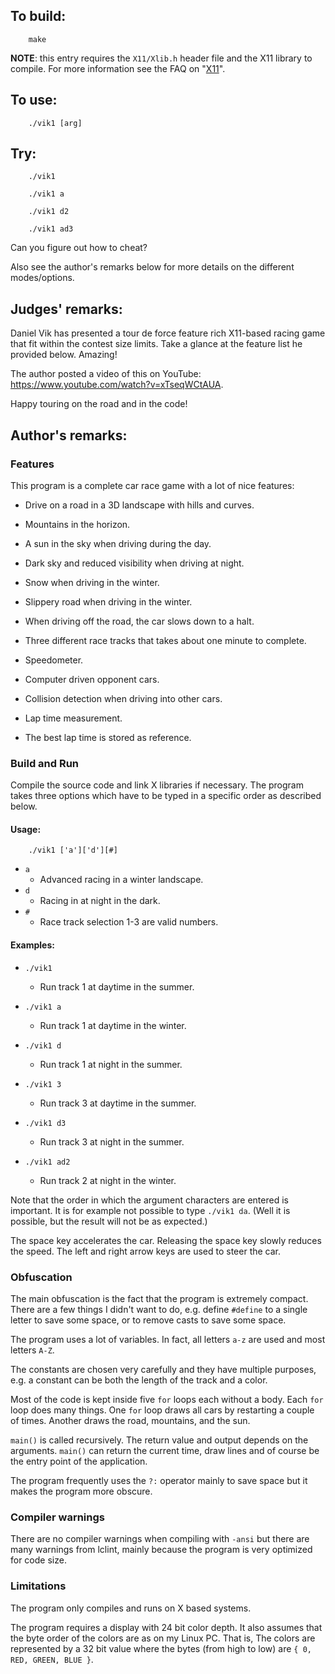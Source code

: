 ## To build:

``` <!---sh-->
    make
```

**NOTE**: this entry requires the `X11/Xlib.h` header file and the X11 library to
compile.  For more information see the
FAQ on "[X11](../../faq.html#X11)".


## To use:

``` <!---sh-->
    ./vik1 [arg]
```


## Try:

``` <!---sh-->
    ./vik1

    ./vik1 a

    ./vik1 d2

    ./vik1 ad3
```


Can you figure out how to cheat?

Also see the author's remarks below for more details on the different
modes/options.


## Judges' remarks:

Daniel Vik has presented a tour de force feature rich X11-based
racing game that fit within the contest size limits. Take a
glance at the feature list he provided below. Amazing!

The author posted a video of this on YouTube:
<https://www.youtube.com/watch?v=xTseqWCtAUA>.

Happy touring on the road and in the code!


## Author's remarks:

### Features

This program is a complete car race game with a lot of nice features:

*  Drive on a road in a 3D landscape with hills and curves.

*  Mountains in the horizon.

*  A sun in the sky when driving during the day.

*  Dark sky and reduced visibility when driving at night.

*  Snow when driving in the winter.

*  Slippery road when driving in the winter.

*  When driving off the road, the car slows down to a halt.

*  Three different race tracks that takes about one minute to complete.

*  Speedometer.

*  Computer driven opponent cars.

*  Collision detection when driving into other cars.

*  Lap time measurement.

*  The best lap time is stored as reference.


### Build and Run

Compile the source code and link X libraries if necessary.
The program takes three options which have to be typed in a specific
order as described below.

#### Usage:

``` <!---sh-->
    ./vik1 ['a']['d'][#]
```

- `a`
    * Advanced racing in a winter landscape.
- `d`
    * Racing in at night in the dark.
- `#`
    * Race track selection 1-3 are valid numbers.

#### Examples:

- `./vik1`
    * Run track 1 at daytime in the summer.

- `./vik1 a`
    * Run track 1 at daytime in the winter.

- `./vik1 d`
    * Run track 1 at night in the summer.

- `./vik1 3`
    * Run track 3 at daytime in the summer.

- `./vik1 d3`
    * Run track 3 at night in the summer.

- `./vik1 ad2`
    * Run track 2 at night in the winter.

Note that the order in which the argument characters are entered is
important. It is for example not possible to type `./vik1 da`. (Well it is
possible, but the result will not be as expected.)

The space key accelerates the car. Releasing the space key slowly
reduces the speed. The left and right arrow keys are used to steer the
car.

### Obfuscation

The main obfuscation is the fact that the program is extremely compact.
There are a few things I didn't want to do, e.g. define `#define` to a
single letter to save some space, or to remove casts to save some space.

The program uses a lot of variables. In fact, all letters `a-z` are used
and most letters `A-Z`.

The constants are chosen very carefully and they have multiple purposes,
e.g. a constant can be both the length of the track and a color.

Most of the code is kept inside five `for` loops each without a body. Each `for`
loop does many things. One `for` loop draws all cars by restarting a
couple of times. Another draws the road, mountains, and the sun.

`main()` is called recursively. The return value and output depends on the
arguments. `main()` can return the current time, draw lines and of course be
the entry point of the application.

The program frequently uses the `?:` operator mainly to save space but it
makes the program more obscure.


### Compiler warnings

There are no compiler warnings when compiling with `-ansi` but there are
many warnings from lclint, mainly because the program is very
optimized for code size.


### Limitations

The program only compiles and runs on X based systems.

The program requires a display with 24 bit color depth. It also assumes
that the byte order of the colors are as on my Linux PC. That is, The
colors are represented by a 32 bit value where the bytes (from high to
low) are `{ 0, RED, GREEN, BLUE }`.


<!--

    Copyright © 1984-2024 by Landon Curt Noll. All Rights Reserved.

    You are free to share and adapt this file under the terms of this license:

        Creative Commons Attribution-ShareAlike 4.0 International (CC BY-SA 4.0)

    For more information, see:

        https://creativecommons.org/licenses/by-sa/4.0/

-->

